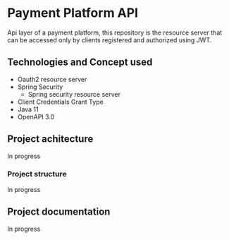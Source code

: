 # Payment Platform API

Api layer of a payment platform, this repository is the resource server
that can be accessed only by clients registered and authorized using JWT.

## Technologies and Concept used

- Oauth2 resource server
- Spring Security
    - Spring security resource server
- Client Credentials Grant Type
- Java 11
- OpenAPI 3.0 

## Project achitecture

In progress

### Project structure

In progress

## Project documentation

In progress